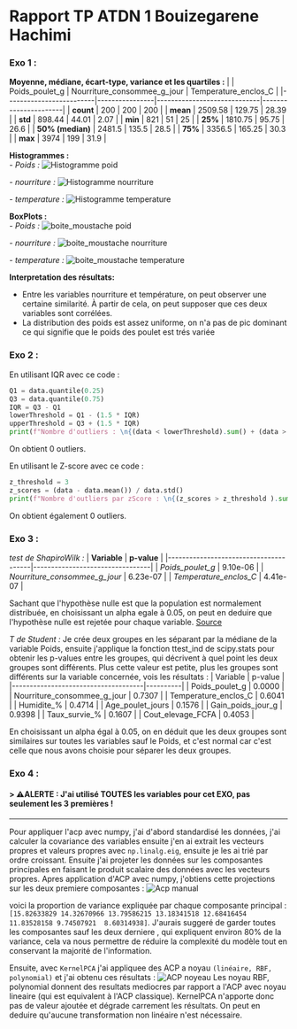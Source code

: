
# Rapport TP ATDN 1 Bouizegarene Hachimi

### Exo 1 :

**Moyenne, médiane, écart-type, variance et les quartiles :**
|                         | Poids_poulet_g | Nourriture_consommee_g_jour | Temperature_enclos_C |
|-------------------------|----------------|-----------------------------|----------------------|
| **count**               | 200            | 200                         | 200                  |
| **mean**                | 2509.58        | 129.75                      | 28.39                |
| **std**                 | 898.44         | 44.01                       | 2.07                 |
| **min**                 | 821            | 51                          | 25                   |
| **25%**                 | 1810.75        | 95.75                       | 26.6                 |
| **50% (median)**        | 2481.5         | 135.5                       | 28.5                 |
| **75%**                 | 3356.5         | 165.25                      | 30.3                 |
| **max**                 | 3974           | 199                         | 31.9                 |


**Histogrammes :**\
*- Poids :*
![Histogramme poid](https://github.com/HachimiBouizegarene/ATDN-TP1/blob/master/assets/histogramme_poids.png?raw=true)

*- nourriture :*
![Histogramme nourriture](https://github.com/HachimiBouizegarene/ATDN-TP1/blob/master/assets/histogramme_nourriture.png?raw=true)

*- temperature :*
![Histogramme temperature](https://github.com/HachimiBouizegarene/ATDN-TP1/blob/master/assets/histogramme_temperature.png?raw=true)

**BoxPlots :**\
*- Poids :*
![boite_moustache poid](https://github.com/HachimiBouizegarene/ATDN-TP1/blob/master/assets/boite_moustache_poids.png?raw=true)

*- nourriture :*
![boite_moustache nourriture](https://github.com/HachimiBouizegarene/ATDN-TP1/blob/master/assets/boite_moustache_nourriture.png?raw=true)

*- temperature :*
![boite_moustache temperature](https://github.com/HachimiBouizegarene/ATDN-TP1/blob/master/assets/boite_moustache_temperature.png?raw=true)

**Interpretation des résultats:**
- Entre les variables nourriture et température, on peut observer une certaine similarité. À partir de cela, on peut supposer que ces deux variables sont corrélées.
- La distribution des poids est assez uniforme, on n'a pas de pic dominant ce qui signifie que le poids des poulet est trés variée


### Exo 2 :
En utilisant IQR avec ce code : 
```python
Q1 = data.quantile(0.25)
Q3 = data.quantile(0.75)
IQR = Q3 - Q1
lowerThreshold = Q1 - (1.5 * IQR) 
upperThreshold = Q3 + (1.5 * IQR) 
print(f"Nombre d'outliers : \n{(data < lowerThreshold).sum() + (data > upperThreshold).sum()}")
```
On obtient 0 outliers.

En utilisant le Z-score avec ce code : 
```python
z_threshold = 3
z_scores = (data - data.mean()) / data.std()
print(f"Nombre d'outliers par zScore : \n{(z_scores > z_threshold ).sum() + (z_scores < -z_threshold ).sum()}")
```
On obtient également 0 outliers.

### Exo 3 :
*test de ShapiroWilk :*
| **Variable**                          | **p-value**                     |
|---------------------------------------|---------------------------------|
| *Poids_poulet_g*                 | 9.10e-06                        |
| *Nourriture_consommee_g_jour*       | 6.23e-07                        |
| *Temperature_enclos_C*              | 4.41e-07                        |

Sachant que l'hypothèse nulle est que la population est normalement distribuée,  en choisissant un alpha egale à 0.05, on peut en deduire que l'hypothèse nulle est rejetée pour chaque variable.
[Source](https://fr.wikipedia.org/wiki/Test_de_Shapiro-Wilk)

*T de Student :*
Je crée deux groupes en les séparant par la médiane de la variable Poids, ensuite j'applique la fonction ttest_ind de scipy.stats pour obtenir les p-values entre les groupes, qui décrivent à quel point les deux groupes sont différents. Plus cette valeur est petite, plus les groupes sont différents sur la variable concernée, vois les résultats :
| Variable                           | p-value  |
|-------------------------------------|----------|
| Poids_poulet_g                      | 0.0000   |
| Nourriture_consommee_g_jour         | 0.7307   |
| Temperature_enclos_C                | 0.6041   |
| Humidite_%                          | 0.4714   |
| Age_poulet_jours                    | 0.1576   |
| Gain_poids_jour_g                   | 0.9398   |
| Taux_survie_%                       | 0.1607   |
| Cout_elevage_FCFA                   | 0.4053   |

En choisissant un alpha égal à 0.05, on en déduit que les deux groupes sont similaires sur toutes les variables sauf le Poids, et c'est normal car c'est celle que nous avons choisie pour séparer les deux groupes.

### Exo 4 :
####  **> ⚠️ALERTE : J'ai utilisé TOUTES les variables pour cet EXO, pas seulement les 3 premières !**
---  
Pour appliquer l'acp avec numpy, j'ai d'abord standardisé les données, j'ai calculer la covariance des variables ensuite j'en ai extrait les vecteurs propres et valeurs propres avec `np.linalg.eig`, ensuite je les ai trié par ordre croissant. Ensuite j'ai projeter les données sur les composantes principales en faisant le produit scalaire des données avec les vecteurs propres.
Apres application d'ACP avec numpy, j'obtiens cette projections sur les deux premiere composantes : 
![Acp manual](https://github.com/HachimiBouizegarene/ATDN-TP1/blob/master/assets/acp_manual.png?raw=true)

voici la proportion de variance expliquée par chaque composante principal : ```[15.82633829 14.32670966 13.79586215 13.18341518 12.68416454 11.83528158
  9.74507921  8.60314938]```. J'aurais suggeré de garder toutes les composantes sauf les deux derniere , qui expliquent environ 80% de la variance, cela va nous permettre de réduire la complexité du modèle tout en conservant la majorité de l'information.


Ensuite, avec `KernelPCA` j'ai appliquee des ACP a noyau `(linéaire, RBF, polynomial)` et j'ai obtenu ces résultats : 
![ACP noyeau](https://github.com/HachimiBouizegarene/ATDN-TP1/blob/master/assets/acp_noyau.png?raw=true)
Les noyau RBF, polynomial donnent des resultats mediocres par rapport a l'ACP avec noyau lineaire (qui est equivalent à l'ACP classique). KernelPCA n'apporte donc pas de valeur ajoutée et dégrade carrement les résultats. On peut en deduire qu'aucune transformation non linéaire n'est nécessaire.